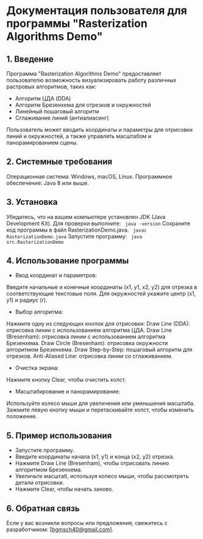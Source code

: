 # Документация пользователя для программы "Rasterization Algorithms Demo"
## 1. Введение
Программа "Rasterization Algorithms Demo" предоставляет пользователю возможность визуализировать работу различных растровых алгоритмов, таких как:

- Алгоритм ЦДА (DDA)
- Алгоритм Брезенхема для отрезков и окружностей
- Линейный пошаговый алгоритм
- Сглаживание линий (антиалиасинг)

Пользователь может вводить координаты и параметры для отрисовки линий и окружностей, а также управлять масштабом и панорамированием сцены.

## 2. Системные требования
Операционная система: Windows, macOS, Linux.
Программное обеспечение:
Java 8 или выше.
## 3. Установка
Убедитесь, что на вашем компьютере установлен JDK (Java Development Kit). Для проверки выполните:
``
java -version``
Сохраните код программы в файл RasterizationDemo.java.
``
javac RasterizationDemo.java``
Запустите программу:
``
java src.RasterizationDemo``
## 4. Использование программы
- Ввод координат и параметров:

Введите начальные и конечные координаты (x1, y1, x2, y2) для отрезка в соответствующие текстовые поля.
Для окружностей укажите центр (x1, y1) и радиус (r).
- Выбор алгоритма:

Нажмите одну из следующих кнопок для отрисовки:
Draw Line (DDA): отрисовка линии с использованием алгоритма ЦДА.
Draw Line (Bresenham): отрисовка линии с использованием алгоритма Брезенхема.
Draw Circle (Bresenham): отрисовка окружности алгоритмом Брезенхема.
Draw Step-by-Step: пошаговый алгоритм для отрезков.
Anti-Aliased Line: отрисовка линии со сглаживанием.
- Очистка экрана:

Нажмите кнопку Clear, чтобы очистить холст.
- Масштабирование и панорамирование:

Используйте колесо мыши для увеличения или уменьшения масштаба.
Зажмите левую кнопку мыши и перетаскивайте холст, чтобы изменить положение.
## 5. Пример использования
- Запустите программу.
- Введите координаты начала (x1, y1) и конца (x2, y2) отрезка.
- Нажмите Draw Line (Bresenham), чтобы отрисовать линию алгоритмом Брезенхема.
- Увеличьте масштаб, используя колесо мыши, чтобы рассмотреть детали отрисовки.
- Нажмите Clear, чтобы начать заново.
## 6. Обратная связь
Если у вас возникли вопросы или предложения, свяжитесь с разработчиком: [bgmsch40@gmail.com].
